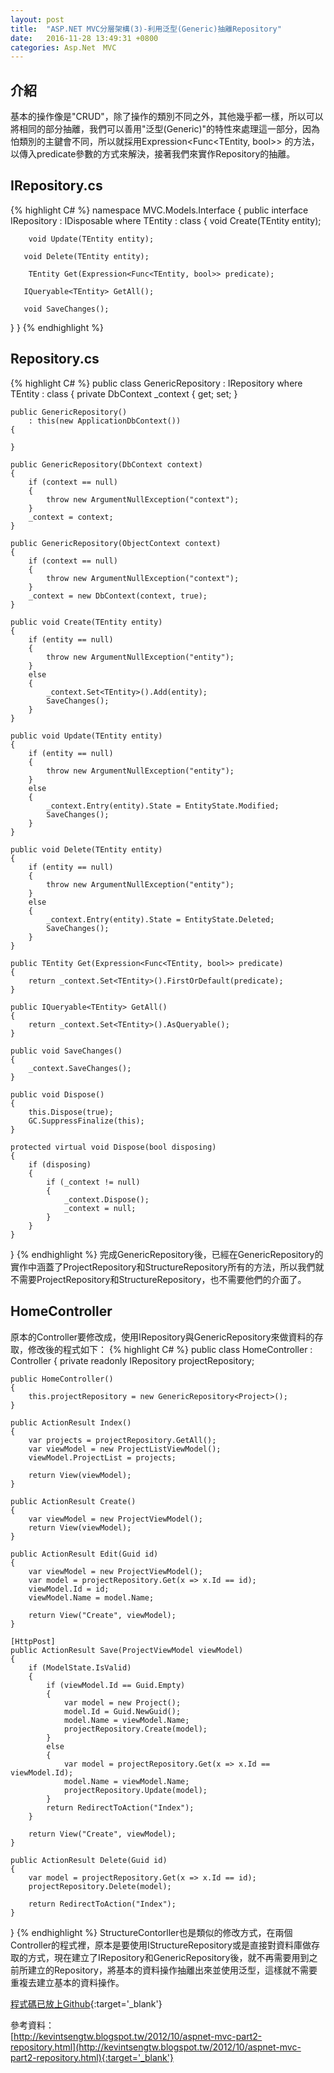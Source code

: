 ```yaml
---
layout: post
title:  "ASP.NET MVC分層架構(3)-利用泛型(Generic)抽離Repository"
date:   2016-11-28 13:49:31 +0800
categories: Asp.Net　MVC
---
```


## 介紹
基本的操作像是"CRUD"，除了操作的類別不同之外，其他幾乎都一樣，所以可以將相同的部分抽離，我們可以善用"泛型(Generic)"的特性來處理這一部分，因為怕類別的主鍵會不同，所以就採用Expression<Func<TEntity, bool>> 的方法，以傳入predicate參數的方式來解決，接著我們來實作Repository的抽離。  

## IRepository.cs
{% highlight C# %}
namespace MVC.Models.Interface{	public interface IRepository<TEntity> : IDisposable        where TEntity : class	{		void Create(TEntity entity);		void Update(TEntity entity);       void Delete(TEntity entity);		TEntity Get(Expression<Func<TEntity, bool>> predicate);       IQueryable<TEntity> GetAll();       void SaveChanges();   }}
{% endhighlight %}  
##  Repository.cs  
{% highlight C# %}
public class GenericRepository<TEntity> : IRepository<TEntity>        where TEntity : class
{    private DbContext _context    {        get;        set;    }    public GenericRepository()        : this(new ApplicationDbContext())    {    }    public GenericRepository(DbContext context)    {        if (context == null)        {            throw new ArgumentNullException("context");        }        _context = context;    }    public GenericRepository(ObjectContext context)    {        if (context == null)        {            throw new ArgumentNullException("context");        }        _context = new DbContext(context, true);    }    public void Create(TEntity entity)    {        if (entity == null)        {            throw new ArgumentNullException("entity");        }        else        {            _context.Set<TEntity>().Add(entity);            SaveChanges();        }    }    public void Update(TEntity entity)    {        if (entity == null)        {            throw new ArgumentNullException("entity");        }        else        {            _context.Entry(entity).State = EntityState.Modified;            SaveChanges();        }    }    public void Delete(TEntity entity)    {        if (entity == null)        {            throw new ArgumentNullException("entity");        }        else        {            _context.Entry(entity).State = EntityState.Deleted;            SaveChanges();        }    }    public TEntity Get(Expression<Func<TEntity, bool>> predicate)    {        return _context.Set<TEntity>().FirstOrDefault(predicate);    }    public IQueryable<TEntity> GetAll()    {        return _context.Set<TEntity>().AsQueryable();    }    public void SaveChanges()    {        _context.SaveChanges();    }    public void Dispose()    {        this.Dispose(true);        GC.SuppressFinalize(this);    }    protected virtual void Dispose(bool disposing)    {        if (disposing)        {            if (_context != null)            {                _context.Dispose();                _context = null;            }        }    }}
{% endhighlight %}
完成GenericRepository後，已經在GenericRepository的實作中涵蓋了ProjectRepository和StructureRepository所有的方法，所以我們就不需要ProjectRepository和StructureRepository，也不需要他們的介面了。

## HomeController
原本的Controller要修改成，使用IRepository與GenericRepository來做資料的存取，修改後的程式如下：
{% highlight C# %}
public class HomeController : Controller{    private readonly IRepository<Project> projectRepository;    public HomeController()    {        this.projectRepository = new GenericRepository<Project>();    }    public ActionResult Index()    {        var projects = projectRepository.GetAll();        var viewModel = new ProjectListViewModel();        viewModel.ProjectList = projects;        return View(viewModel);    }    public ActionResult Create()    {        var viewModel = new ProjectViewModel();        return View(viewModel);    }    public ActionResult Edit(Guid id)    {        var viewModel = new ProjectViewModel();        var model = projectRepository.Get(x => x.Id == id);        viewModel.Id = id;        viewModel.Name = model.Name;        return View("Create", viewModel);    }    [HttpPost]    public ActionResult Save(ProjectViewModel viewModel)    {        if (ModelState.IsValid)        {            if (viewModel.Id == Guid.Empty)            {                var model = new Project();                model.Id = Guid.NewGuid();                model.Name = viewModel.Name;                projectRepository.Create(model);            }            else            {                var model = projectRepository.Get(x => x.Id == viewModel.Id);                model.Name = viewModel.Name;                projectRepository.Update(model);            }            return RedirectToAction("Index");        }        return View("Create", viewModel);    }    public ActionResult Delete(Guid id)    {        var model = projectRepository.Get(x => x.Id == id);        projectRepository.Delete(model);        return RedirectToAction("Index");    }}
{% endhighlight %}
StructureContorller也是類似的修改方式，在兩個Controller的程式裡，原本是要使用IStructureRepository或是直接對資料庫做存取的方式，現在建立了IRepository和GenericRepository後，就不再需要用到之前所建立的Repository，將基本的資料操作抽離出來並使用泛型，這樣就不需要重複去建立基本的資料操作。

[程式碼已放上Github](https://github.com/royshow0316/MVC3){:target='_blank'}

參考資料：  
[http://kevintsengtw.blogspot.tw/2012/10/aspnet-mvc-part2-repository.html](http://kevintsengtw.blogspot.tw/2012/10/aspnet-mvc-part2-repository.html){:target='_blank'}

[jekyll-docs]: http://jekyllrb.com/docs/home
[jekyll-gh]:   https://github.com/jekyll/jekyll
[jekyll-talk]: https://talk.jekyllrb.com/
